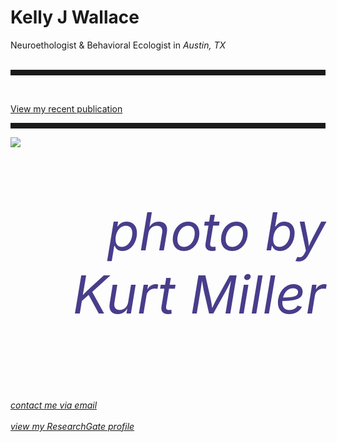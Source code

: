<body>
		
<div class="container">
<div class="blurb">
<h1>Kelly J Wallace</h1>
<p>Neuroethologist & Behavioral Ecologist in <em>Austin, TX</em> <br><br>
<hr style="height:9px;color:#84949B"><br>	
	
<a href="/https://www.sciencedirect.com/science/article/pii/S0018506X17302027#!">View my recent publication</a></p>
<hr style="height:9px;color:#84949B">
	
<img src="/images/Bigbend2.JPG">
<p style="text-align:right;font-size:600%"><i><font color="darkslateblue">photo by Kurt Miller</font></i><br></p>


<br><br>
<a href="mailto:kwallace@utexas.edu"><i>contact me via email</i></a><br><br>
<a href="https://www.researchgate.net/profile/Kelly_Wallace2"><i>view my ResearchGate profile</i></a>


